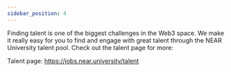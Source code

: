 ```yaml
---
sidebar_position: 4
---
```


Finding talent is one of the biggest challenges in the Web3 space. We make it really easy for you to find and engage with great talent through the NEAR University talent pool. Check out the talent page for more:

Talent page: <https://jobs.near.university/talent>
